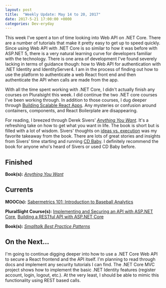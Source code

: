 ```yaml
---
layout: post
title:  "Weekly Update: May 14 to 20, 2017"
date: 2017-5-21 17:00:00 +0000
categories: Dev-eryday
---
```

This week I've spent a ton of time looking into Web API on .NET Core. There are a number of tutorials that make it pretty easy to get up to speed quickly. Since using Web API with .NET Core is so similar to how it was before with ASP.NET 5, there is a very natural learning curve for developers familiar with the technology. There is one area of development I've found severely lacking in terms of guidance though: how to Web API for authentication with .NET Identity and IdentityServer4. I am in the process of finding out how to use the platform to authenticate a web React front end and then authenticate the API when calls are made from the app.

With all the time spent working with .NET Core, I didn't actually finish any courses on Pluralsight this week. I did continue the two .NET core courses I've been working through. In addition to those courses, I dug deeper through [Building Scalable React Apps][re]. Any mysteries or confusion around containers, components, and React Boilerplate are disappearing.

For reading, I breezed through Derek Sivers' *[Anything You Want][ayw]*. It's a refreshing take on how to get what you want in life. The book is short but is filled with a lot of wisdom. Sivers' thoughts on [ideas vs. execution][ie] was my favorite takeaway from the book. There are lots of great stories and insights from Sivers' time starting and running [CD Baby][cd]. I definitely recommend the book for anyone who's heard of Sivers or used CD Baby before.

Finished
--------
**Book(s):** *[Anything You Want][ayw]* 

Currents
--------
**MOOC(s):** [Sabermetrics 101: Introduction to Baseball Analytics][saber]

**PluralSight Course(s):** [Implementing and Securing an API with ASP.NET Core][core], [Building a RESTful API with ASP.NET Core][rest]

**Book(s):** *[Smalltalk Best Practice Patterns][sbp]*

On the Next...
--------
I'm going to continue digging deeper into how to use a .NET Core Web API to secure a React frontend and the API itself. I'm planning to read through docs and implement any security tutorials I can find. The .NET Core MVC project shows how to implement the basic .NET Identity features (register account, login, logout, etc.). At the very least, I should be able to mimic this functionality using REST based calls.

[rest]: https://app.pluralsight.com/library/courses/asp-dot-net-core-restful-api-building/table-of-contents
[core]: https://app.pluralsight.com/library/courses/aspdotnetcore-implementing-securing-api/table-of-contents
[saber]: https://www.edx.org/course/sabermetrics-101-introduction-baseball-bux-sabr101x-0
[sbp]: https://www.amazon.com/Smalltalk-Best-Practice-Patterns-Kent/dp/013476904X
[ayw]: https://www.amazon.com/Anything-You-Want-Lessons-Entrepreneur-ebook/dp/B00SI0B5FS/ref=sr_1_1?ie=UTF8&qid=1494987347&sr=8-1&keywords=anything+you+want
[re]: https://app.pluralsight.com/library/courses/react-boilerplate-building-scalable-apps/table-of-contents
[ie]: https://sivers.org/multiply
[cd]: https://en.wikipedia.org/wiki/CD_Baby